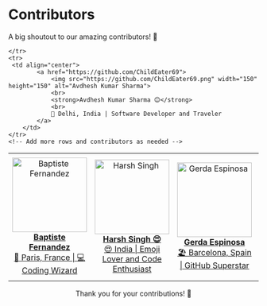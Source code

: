 # Contributors

A big shoutout to our amazing contributors! 🎉

<!-- Contributor Table -->
<table>
    <tr>
        <td align="center">
            <a href="https://github.com/fernandezbaptiste">
                <img src="https://github.com/fernandezbaptiste.png" width="150" height="150" alt="Baptiste Fernandez">
                <br>
                <strong>Baptiste Fernandez</strong>
                <br>
                🚀 Paris, France | 💻 Coding Wizard
            </a>
        </td>
        <td align="center">
            <a href="https://github.com/harshsinghcs">
                <img src="https://github.com/harshsinghcs.png" width="150" height="150" alt="Harsh Singh">
                <br>
                <strong>Harsh Singh 😍</strong>
                <br>
                😍 India | Emoji Lover and Code Enthusiast
            </a>
        </td>
        <td align="center">
            <a href="https://github.com/gerdaespinosa">
                <img src="https://github.com/gerdaespinosa.png" width="150" height="150" alt="Gerda Espinosa">
                <br>
                <strong>Gerda Espinosa</strong>
                <br>
                🏖️ Barcelona, Spain | GitHub Superstar
            </a>
        </td>
        <td align="center">
            <a href="https://github.com/ChildEater69">
                <img src="https://github.com/ChildEater69.png" width="150" height="150" alt="Avdhesh Kumar Sharma">
                <br>
                <strong>Avdhesh Kumar Sharma 😊</strong>
                <br>
                🌟 Delhi, India | Software Developer and Traveler
            </a>
        </td>
        <td align="center">
            <a href="https://github.com/ChildEater69">
                <img src="https://github.com/ChildEater69.png" width="150" height="150" alt="Avdhesh Kumar Sharma">
                <br>
                <strong>Avdhesh Kumar Sharma 😊</strong>
                <br>
                🌟 Delhi, India | Software Developer and Traveler
            </a>
        </td>
       
    </tr>
    <tr>
     <td align="center">
            <a href="https://github.com/ChildEater69">
                <img src="https://github.com/ChildEater69.png" width="150" height="150" alt="Avdhesh Kumar Sharma">
                <br>
                <strong>Avdhesh Kumar Sharma 😊</strong>
                <br>
                🌟 Delhi, India | Software Developer and Traveler
            </a>
        </td>
    </tr>
    <!-- Add more rows and contributors as needed -->
</table>
<!-- End of Contributor Table -->

<!-- Thank You Message -->
<div align="center">
    Thank you for your contributions! 🙌
</div>


